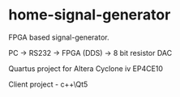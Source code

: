 # home-signal-generator
FPGA based signal-generator. 

PC -> RS232 -> FPGA (DDS) -> 8 bit resistor DAC

Quartus project for Altera Cyclone iv EP4CE10

Client project - c++\Qt5
